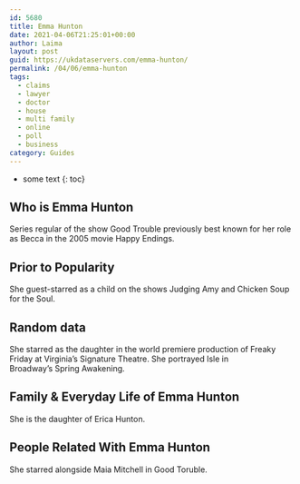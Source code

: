 ```yaml
---
id: 5680
title: Emma Hunton
date: 2021-04-06T21:25:01+00:00
author: Laima
layout: post
guid: https://ukdataservers.com/emma-hunton/
permalink: /04/06/emma-hunton
tags:
  - claims
  - lawyer
  - doctor
  - house
  - multi family
  - online
  - poll
  - business
category: Guides
---
```


* some text
{: toc}


## Who is Emma Hunton
                  
                  
                  
Series regular of the show Good Trouble previously best known for her role as Becca in the 2005 movie Happy Endings.
                  
              
            
              
            
                
                
                
## Prior to Popularity
                  
                  
                  
She guest-starred as a child on the shows Judging Amy and Chicken Soup for the Soul.
                  
              
            
              
            
                
                
                
## Random data
                  
                  
                  
She starred as the daughter in the world premiere production of Freaky Friday at Virginia&#8217;s Signature Theatre. She portrayed Isle in Broadway&#8217;s Spring Awakening.
                  
              
            
              
            
                
                
                
## Family & Everyday Life of Emma Hunton
                  
                  
                  
She is the daughter of Erica Hunton.
                  
              
            
              
            
                
                
                
## People Related With Emma Hunton
                  
                  
                  
She starred alongside Maia Mitchell in Good Toruble.
                  
              
            
              
            
                
              
            
              
              
            
            
              
            
          
          
          